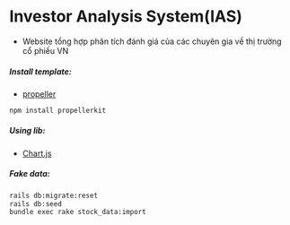 # Investor Analysis System(IAS)
- Website tổng hợp phân tích đánh giá của các chuyên gia về thị trường cổ phiếu VN

##### Install template:
- [propeller](https://opensource.propeller.in/get-started/)
``` sh
npm install propellerkit
```

##### Using lib:
- [Chart.js](https://www.chartjs.org/docs/latest/charts/line.html)

##### Fake data:
``` sh
rails db:migrate:reset
rails db:seed
bundle exec rake stock_data:import
```
